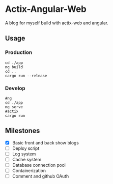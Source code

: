 # Actix-Angular-Web

A blog for myself build with actix-web and angular.

## Usage

### Production

```shell
cd ./app
ng build
cd ..
cargo run --release
```

### Develop

```shell
#ng
cd ./app
ng serve
#actix
cargo run
```

## Milestones

- [x] Basic front and back show blogs
- [ ] Deploy script
- [ ] Log system
- [ ] Cache system
- [ ] Database connection pool
- [ ] Containerization
- [ ] Comment and github OAuth

### 